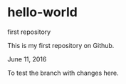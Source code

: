 # hello-world
first repository

This is my first repository on Github. 

June 11, 2016

To test the branch with changes here.
